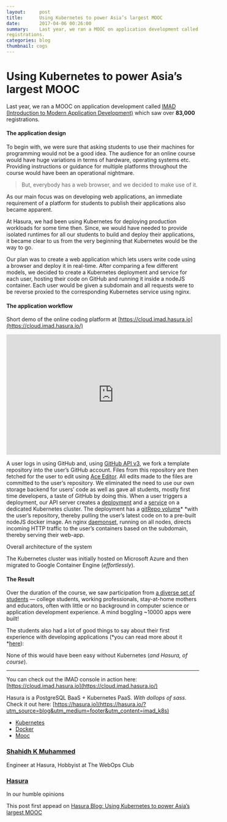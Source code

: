 ```yaml
---
layout:     post
title:      Using Kubernetes to power Asia’s largest MOOC
date:       2017-04-06 00:26:00
summary:    Last year, we ran a MOOC on application development called IMAD (Introduction to Modern Application Development) which saw over 83,000 registrations.
registrations.
categories: blog
thumbnail: cogs
---
```


# Using Kubernetes to power Asia’s largest MOOC

Last year, we ran a MOOC on application development called [IMAD (Introduction
to Modern Application Development)](http://imad.tech/) which saw over **83,000**
registrations.

#### **The application design**

To begin with, we were sure that asking students to use their machines for
programming would not be a good idea. The audience for an online course would
have huge variations in terms of hardware, operating systems etc. Providing
instructions or guidance for multiple platforms throughout the course would have
been an operational nightmare.

> But, everybody has a web browser, and we decided to make use of it.

As our main focus was on developing web applications, an immediate requirement
of a platform for students to publish their applications also became apparent.

At Hasura, we had been using Kubernetes for deploying production workloads for
some time then. Since, we would have needed to provide isolated runtimes for all
our students to build and deploy their applications, it became clear to us from
the very beginning that Kubernetes would be the way to go.

Our plan was to create a web application which lets users write code using a
browser and deploy it in real-time. After comparing a few different models, we
decided to create a Kubernetes deployment and service for each user, hosting
their code on GitHub and running it inside a nodeJS container. Each user would
be given a subdomain and all requests were to be reverse proxied to the
corresponding Kubernetes service using nginx.

#### The application workflow

<span class="figcaption_hack">Short demo of the online coding platform at
[https://cloud.imad.hasura.io](https://cloud.imad.hasura.io/)</span>

<iframe width="560" height="315" src="https://www.youtube.com/embed/5bF6wQr_9_Y?ecver=1" frameborder="0" allowfullscreen></iframe>

A user logs in using GitHub and, using [GitHub API
v3](https://developer.github.com/v3/), we fork a template repository into the
user’s GitHub account. Files from this repository are then fetched for the user
to edit using [Ace Editor](https://ace.c9.io/). All edits made to the files are
committed to the user’s repository. We eliminated the need to use our own
storage backend for users’ code as well as gave all students, mostly first time
developers, a taste of GitHub by doing this. When a user triggers a deployment,
our API server creates a
[deployment](https://kubernetes.io/docs/concepts/workloads/controllers/deployment/)
and a
[service](https://kubernetes.io/docs/concepts/services-networking/service/) on a
dedicated Kubernetes cluster. The deployment has a [gitRepo
volume](https://kubernetes.io/docs/concepts/storage/volumes/#gitrepo)* *with the
user’s repository, thereby pulling the user’s latest code on to a pre-built
nodeJS docker image. An nginx
[daemonset](https://kubernetes.io/docs/concepts/workloads/controllers/daemonset/),
running on all nodes, directs incoming HTTP traffic to the user’s containers
based on the subdomain, thereby serving their web-app.

<span class="figcaption_hack">Overall architecture of the system</span>

The Kubernetes cluster was initially hosted on Microsoft Azure and then migrated
to Google Container Engine (*effortlessly*).

#### The Result

Over the duration of the course, we saw participation from [a diverse set of
students](https://medium.com/@IMAD_mooc/latest) — college students, working
professionals, stay-at-home mothers and educators, often with little or no
background in computer science or application development experience. A mind
boggling ~10000 apps were built!

The students also had a lot of good things to say about their first experience
with developing applications (*you can read more about it
*[here](https://medium.com/@HasuraHQ/tales-from-imad-indias-largest-mooc-de7dad2f6127)):

None of this would have been easy without Kubernetes (*and Hasura, of course*).

*****

You can check out the IMAD console in action here:
[https://cloud.imad.hasura.io](https://cloud.imad.hasura.io/)

Hasura is a PostgreSQL BaaS + Kubernetes PaaS. *With dollops of sass*. Check it
out here:
[https://hasura.io](https://hasura.io/?utm_source=blog&utm_medium=footer&utm_content=imad_k8s)

* [Kubernetes](https://blog.hasura.io/tagged/kubernetes?source=post)
* [Docker](https://blog.hasura.io/tagged/docker?source=post)
* [Mooc](https://blog.hasura.io/tagged/mooc?source=post)

### [Shahidh K Muhammed](https://blog.hasura.io/@shahidh)

Engineer at Hasura, Hobbyist at The WebOps Club

### [Hasura](https://blog.hasura.io/?source=footer_card)

In our humble opinions

This post first appead on [Hasura Blog: Using Kubernetes to power Asia’s largest MOOC](https://blog.hasura.io/using-kubernetes-to-power-asias-largest-mooc-2ea3bfbf1d15)
